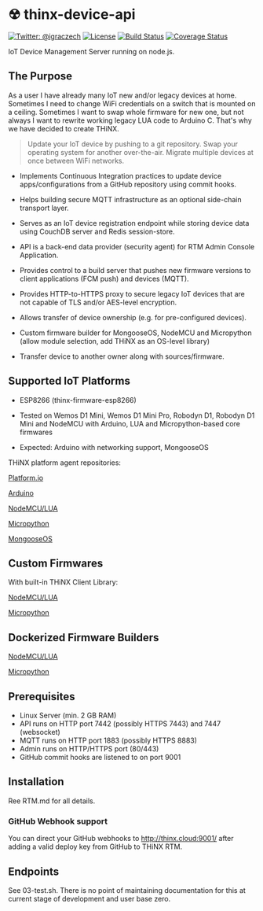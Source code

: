 # ☢ thinx-device-api

[![Twitter: @igraczech](https://img.shields.io/badge/contact-%40igraczech-green.svg?style=flat)](https://twitter.com/igraczech)
[![License](https://img.shields.io/badge/license-MIT-green.svg?style=flat)](https://github.com/suculent/fastlane-plugin-apprepo/blob/master/LICENSE)
[![Build Status](https://img.shields.io/circleci/project/github/suculent/thinx-device-api/master.svg)](https://circleci.com/gh/suculent/thinx-device-api)
[![Coverage Status](https://coveralls.io/repos/github/suculent/thinx-device-api/badge.svg?branch=master)](https://coveralls.io/github/suculent/thinx-device-api?branch=master)

IoT Device Management Server running on node.js.


## The Purpose

As a user I have already many IoT new and/or legacy devices at home. Sometimes I need to change WiFi credentials on a switch that is mounted on a ceiling. Sometimes I want to swap whole firmware for new one, but not always I want to rewrite working legacy LUA code to Arduino C. That's why we have decided to create THiNX.

> Update your IoT device by pushing to a git repository. Swap your operating system for another over-the-air. Migrate multiple devices at once between WiFi networks.

* Implements Continuous Integration practices to update device apps/configurations from a GitHub repository using commit hooks.

* Helps building secure MQTT infrastructure as an optional side-chain transport layer.

* Serves as an IoT device registration endpoint while storing device data using CouchDB server and Redis session-store.

* API is a back-end data provider (security agent) for RTM Admin Console Application.

* Provides control to a build server that pushes new firmware versions to client applications (FCM push) and devices (MQTT).

* Provides HTTP-to-HTTPS proxy to secure legacy IoT devices that are not capable of TLS and/or AES-level encryption.

* Allows transfer of device ownership (e.g. for pre-configured devices).

* Custom firmware builder for MongooseOS, NodeMCU and Micropython (allow module selection, add THiNX as an OS-level library)

* Transfer device to another owner along with sources/firmware.


## Supported IoT Platforms

* ESP8266 (thinx-firmware-esp8266)

* Tested on Wemos D1 Mini, Wemos D1 Mini Pro, Robodyn D1, Robodyn D1 Mini and NodeMCU with Arduino, LUA and Micropython-based core firmwares

* Expected: Arduino with networking support, MongooseOS

THiNX platform agent repositories:

[Platform.io](https://github.com/suculent/thinx-firmware-esp8266-pio)

[Arduino](https://github.com/suculent/thinx-firmware-esp8266-ino)

[NodeMCU/LUA](https://github.com/suculent/thinx-firmware-esp8266-lua)

[Micropython](https://github.com/suculent/thinx-firmware-esp8266-upy)

[MongooseOS](https://github.com/suculent/thinx-firmware-esp8266-mos)


## Custom Firmwares

With built-in THiNX Client Library:

[NodeMCU/LUA](https://github.com/suculent/nodemcu-firmware)

[Micropython](https://github.com/suculent/nodemcu-micropython)


## Dockerized Firmware Builders

[NodeMCU/LUA](https://hub.docker.com/r/suculent/nodemcu-docker-build/)

[Micropython](https://hub.docker.com/r/suculent/micropython-docker-build/)


## Prerequisites

* Linux Server (min. 2 GB RAM)
* API runs on HTTP port 7442 (possibly HTTPS 7443) and 7447 (websocket)
* MQTT runs on HTTP port 1883 (possibly HTTPS 8883)
* Admin runs on HTTP/HTTPS port (80/443)
* GitHub commit hooks are listened to on port 9001


## Installation

Ree RTM.md for all details.

### GitHub Webhook support

You can direct your GitHub webhooks to http://thinx.cloud:9001/ after adding a valid deploy key from GitHub to THiNX RTM.


## Endpoints

See 03-test.sh. There is no point of maintaining documentation for this at current stage of development and user base zero.
